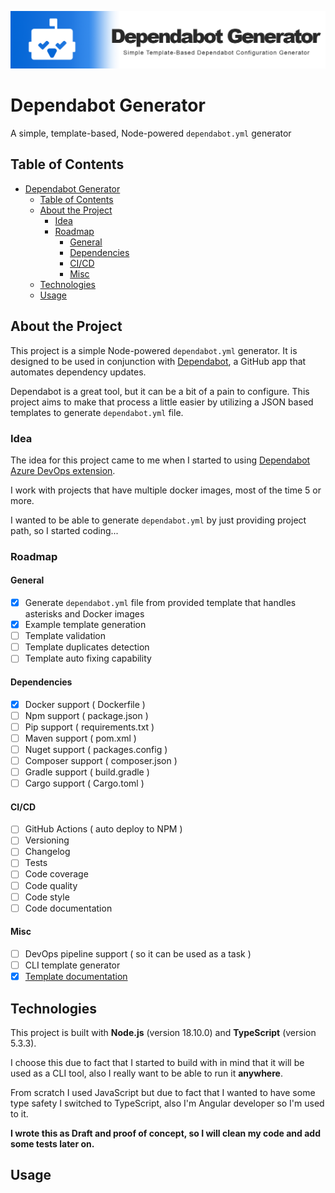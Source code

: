 ![](.images/banner.png)

# Dependabot Generator

A simple, template-based, Node-powered `dependabot.yml` generator

## Table of Contents
- [Dependabot Generator](#dependabot-generator)
  - [Table of Contents](#table-of-contents)
  - [About the Project](#about-the-project)
    - [Idea](#idea)
    - [Roadmap](#roadmap)
      - [General](#general)
      - [Dependencies](#dependencies)
      - [CI/CD](#cicd)
      - [Misc](#misc)
  - [Technologies](#technologies)
  - [Usage](#usage)

## About the Project
This project is a simple Node-powered `dependabot.yml` generator. It is designed to be used in conjunction with [Dependabot](https://dependabot.com/), a GitHub app that automates dependency updates. 

Dependabot is a great tool, but it can be a bit of a pain to configure. This project aims to make that process a little easier by utilizing a JSON based templates to generate `dependabot.yml` file.

### Idea

The idea for this project came to me when I started to using [Dependabot Azure DevOps extension](https://github.com/tinglesoftware/dependabot-azure-devops).

I work with projects that have multiple docker images, most of the time 5 or more.

I wanted to be able to generate `dependabot.yml` by just providing project path, so I started coding...

### Roadmap

#### General

- [x] Generate `dependabot.yml` file from provided template that handles asterisks and Docker images
- [x] Example template generation
- [ ] Template validation
- [ ] Template duplicates detection
- [ ] Template auto fixing capability

#### Dependencies

- [x] Docker support ( Dockerfile )
- [ ] Npm support ( package.json )
- [ ] Pip support ( requirements.txt )
- [ ] Maven support ( pom.xml )
- [ ] Nuget support ( packages.config )
- [ ] Composer support ( composer.json )
- [ ] Gradle support ( build.gradle )
- [ ] Cargo support ( Cargo.toml )

#### CI/CD

- [ ] GitHub Actions ( auto deploy to NPM )
- [ ] Versioning
- [ ] Changelog
- [ ] Tests
- [ ] Code coverage
- [ ] Code quality
- [ ] Code style
- [ ] Code documentation

#### Misc

- [ ] DevOps pipeline support ( so it can be used as a task )
- [ ] CLI template generator
- [x] [Template documentation](./docs/templates.md)

## Technologies

This project is built with **Node.js** (version 18.10.0) and **TypeScript** (version 5.3.3).

I choose this due to fact that I started to build with in mind that it will be used as a CLI tool, also I really want to be able to run it **anywhere**.

From scratch I used JavaScript but due to fact that I wanted to have some type safety I switched to TypeScript, also I'm Angular developer so I'm used to it.

**I wrote this as Draft and proof of concept, so I will clean my code and add some tests later on.**

## Usage

